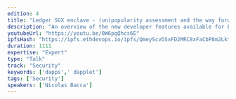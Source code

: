 ```yaml
---
edition: 4
title: "Ledger SGX enclave - (un)popularity assessment and the way forward"
description: "An overview of the new developer features available for Ledger Nano S Ethereum application, including the validation of an arbitrary smart contract call on screen and how to design a Dapplet on a Nano S to assist the security of Dapps."
youtubeUrl: "https://youtu.be/0W6pqQhcs6E"
ipfsHash: "https://ipfs.ethdevops.io/ipfs/QmeyScvDSxFD2MRC8xFaCbP8m2LktWe9xrG2t7MK6xV1te?filename=Ledger_SGX_enclave_-_un_popularity_assessment_and_the_way_forward_by_Nicolas_Bacca_Devcon4-0W6pqQhcs6E.mp4"
duration: 1111
expertise: "Expert"
type: "Talk"
track: "Security"
keywords: ['dapps',' dapplet']
tags: ['Security']
speakers: ['Nicolas Bacca']
---
```


